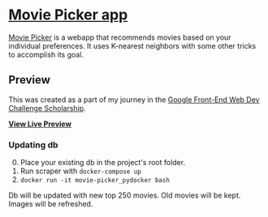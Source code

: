 # [Movie Picker app](hhttp://130.204.58.113:3127/)

[Movie Picker](http://startbootstrap.com/template-overviews/freelancer/) is a webapp that recommends movies based on your individual preferences. It uses K-nearest neighbors with some other tricks to accomplish its goal.

## Preview

This was created as a part of my journey in the [Google Front-End Web Dev Challenge Scholarship](https://www.udacity.com/google-scholarships).

**[View Live Preview](http://130.204.58.113:3127/)**

### Updating db
0. Place your existing db in the project's root folder.
1. Run scraper with `docker-compose up`
2. `docker run -it movie-picker_pydocker bash`

Db will be updated with new top 250 movies. Old movies will be kept. Images will be refreshed.
